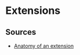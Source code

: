 # Extensions

## Sources

- [Anatomy of an extension](https://palant.info/2022/08/10/anatomy-of-a-basic-extension/)
